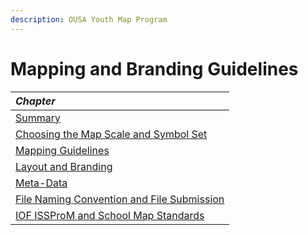```yaml
---
description: OUSA Youth Map Program
---
```


# Mapping and Branding Guidelines

| _Chapter_ |
| :--- |
| [Summary](requirements.md) |
| [Choosing the Map Scale and Symbol Set](choosing-the-map-scale-and-symbol-set.md) |
| [Mapping Guidelines](mapping-guidelines.md) |
| [Layout and Branding](layout-and-branding.md) |
| [Meta-Data](map-information-meta-data.md) |
| [File Naming Convention and File Submission](ymp-file-naming-convention-and-submitting-files.md) |
| [IOF ISSProM and School Map Standards](iof-issprom-and-school-map-standards.md) |



